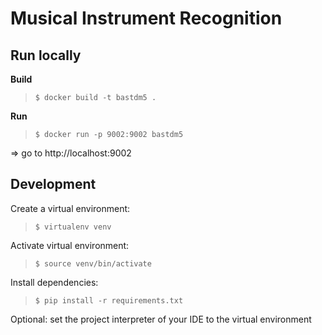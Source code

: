 # Musical Instrument Recognition

## Run locally

**Build**  
> `$ docker build -t bastdm5 .`

**Run**  
> `$ docker run -p 9002:9002 bastdm5`

=> go to http://localhost:9002


## Development

Create a virtual environment: 
> `$ virtualenv venv`

Activate virtual environment:
> `$ source venv/bin/activate`

Install dependencies:
> `$ pip install -r requirements.txt`

Optional: set the project interpreter of your IDE to the virtual environment